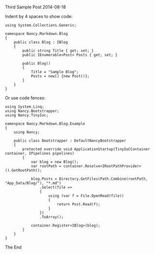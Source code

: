 ﻿Third Sample Post
2014-08-18

Indent by 4 spaces to show code:

    using System.Collections.Generic;
    
    namespace Nancy.Markdown.Blog
    {
        public class Blog : IBlog
        {
            public string Title { get; set; }
            public IEnumerable<Post> Posts { get; set; }
    
            public Blog()
            {
                Title = "Sample Blog";
                Posts = new[] {new Post()};
            }
        }
    }

Or use code fences:

~~~
using System.Linq;
using Nancy.Bootstrapper;
using Nancy.TinyIoc;

namespace Nancy.Markdown.Blog.Example
{
    using Nancy;

    public class Bootstrapper : DefaultNancyBootstrapper
    {
        protected override void ApplicationStartup(TinyIoCContainer container, IPipelines pipelines)
        {
            var blog = new Blog();
            var rootPath = container.Resolve<IRootPathProvider>().GetRootPath();

            blog.Posts = Directory.GetFiles(Path.Combine(rootPath, "App_Data/Blog/"), "*.md")
                .Select(file =>
                {
                    using (var f = File.OpenRead(file))
                    {
                        return Post.Read(f);
                    }
                })
                .ToArray();

            container.Register<IBlog>(blog);
        }
    }
}
~~~

The End